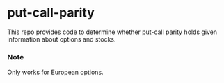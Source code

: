 # put-call-parity

This repo provides code to determine whether put-call parity holds given
information about options and stocks.

### Note
Only works for European options.